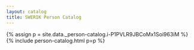 ```yaml
---
layout: catalog
title: SWERIK Person Catalog
---
```

{% assign p = site.data._person-catalog.i-P1PVLR9JBCoMx1Soi963iM %}
{% include person-catalog.html p=p %}

